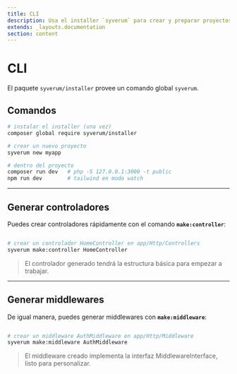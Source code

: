 ```yaml
---
title: CLI
description: Usa el installer `syverum` para crear y preparar proyectos.
extends: _layouts.documentation
section: content
---
```


# CLI

El paquete `syverum/installer` provee un comando global `syverum`.

## Comandos

```bash
# instalar el installer (una vez)
composer global require syverum/installer

# crear un nuevo proyecto
syverum new myapp

# dentro del proyecto
composer run dev   # php -S 127.0.0.1:3000 -t public
npm run dev        # tailwind en modo watch
```
---

## Generar controladores

Puedes crear controladores rápidamente con el comando **`make:controller`**:

```bash

# crear un controlador HomeController en app/Http/Controllers
syverum make:controller HomeController

```


> El controlador generado tendrá la estructura básica para empezar a trabajar.

---

## Generar middlewares

De igual manera, puedes generar middlewares con **`make:middleware`**:
```bash

# crear un middleware AuthMiddleware en app/Http/Middleware
syverum make:middleware AuthMiddleware

```

> El middleware creado implementa la interfaz MiddlewareInterface, listo para personalizar.
